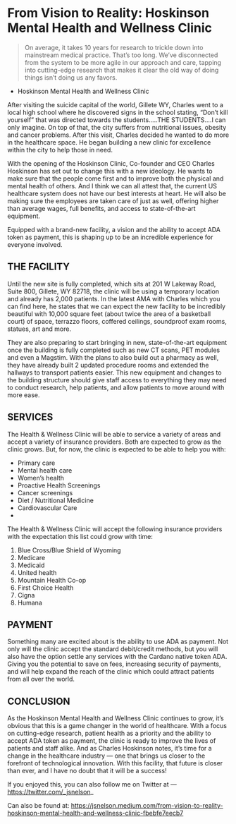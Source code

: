 # From Vision to Reality: Hoskinson Mental Health and Wellness Clinic

> On average, it takes 10 years for research to trickle down into mainstream medical practice. That’s too long. We’ve disconnected from the system to be more agile in our approach and care, tapping into cutting-edge research that makes it clear the old way of doing things isn’t doing us any favors.
- Hoskinson Mental Health and Wellness Clinic

After visiting the suicide capital of the world, Gillete WY, Charles went to a local high school where he discovered signs in the school stating, “Don’t kill yourself” that was directed towards the students…..THE STUDENTS….I can only imagine. On top of that, the city suffers from nutritional issues, obesity and cancer problems. After this visit, Charles decided he wanted to do more in the healthcare space. He began building a new clinic for excellence within the city to help those in need.

With the opening of the Hoskinson Clinic, Co-founder and CEO Charles Hoskinson has set out to change this with a new ideology. He wants to make sure that the people come first and to improve both the physical and mental health of others. And I think we can all attest that, the current US healthcare system does not have our best interests at heart. He will also be making sure the employees are taken care of just as well, offering higher than average wages, full benefits, and access to state-of-the-art equipment.

Equipped with a brand-new facility, a vision and the ability to accept ADA token as payment, this is shaping up to be an incredible experience for everyone involved.

## THE FACILITY
Until the new site is fully completed, which sits at 201 W Lakeway Road, Suite 800, Gillete, WY 82718, the clinic will be using a temporary location and already has 2,000 patients. In the latest AMA with Charles which you can find here, he states that we can expect the new facility to be incredibly beautiful with 10,000 square feet (about twice the area of a basketball court) of space, terrazzo floors, coffered ceilings, soundproof exam rooms, statues, art and more.

They are also preparing to start bringing in new, state-of-the-art equipment once the building is fully completed such as new CT scans, PET modules and even a Magstim. With the plans to also build out a pharmacy as well, they have already built 2 updated procedure rooms and extended the hallways to transport patients easier. This new equipment and changes to the building structure should give staff access to everything they may need to conduct research, help patients, and allow patients to move around with more ease.

## SERVICES
The Health & Wellness Clinic will be able to service a variety of areas and accept a variety of insurance providers. Both are expected to grow as the clinic grows. But, for now, the clinic is expected to be able to help you with:

* Primary care
* Mental health care
* Women’s health
* Proactive Health Screenings
* Cancer screenings
* Diet / Nutritional Medicine
* Cardiovascular Care
* 
The Health & Wellness Clinic will accept the following insurance providers with the expectation this list could grow with time:
1. Blue Cross/Blue Shield of Wyoming
2. Medicare
3. Medicaid
4. United health
5. Mountain Health Co-op
6. First Choice Health
7. Cigna
8. Humana

## PAYMENT
Something many are excited about is the ability to use ADA as payment. Not only will the clinic accept the standard debit/credit methods, but you will also have the option settle any services with the Cardano native token ADA. Giving you the potential to save on fees, increasing security of payments, and will help expand the reach of the clinic which could attract patients from all over the world.

## CONCLUSION
As the Hoskinson Mental Health and Wellness Clinic continues to grow, it’s obvious that this is a game changer in the world of healthcare. With a focus on cutting-edge research, patient health as a priority and the ability to accept ADA token as payment, the clinic is ready to improve the lives of patients and staff alike. And as Charles Hoskinson notes, it’s time for a change in the healthcare industry — one that brings us closer to the forefront of technological innovation. With this facility, that future is closer than ever, and I have no doubt that it will be a success!

If you enjoyed this, you can also follow me on Twitter at — https://twitter.com/_jsnelson_

Can also be found at: https://jsnelson.medium.com/from-vision-to-reality-hoskinson-mental-health-and-wellness-clinic-fbebfe7eecb7
